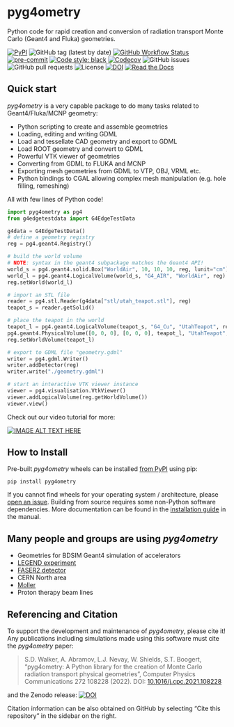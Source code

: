 # pyg4ometry

Python code for rapid creation and conversion of radiation transport Monte
Carlo (Geant4 and Fluka) geometries.

[![PyPI](https://img.shields.io/pypi/v/pyg4ometry?logo=pypi)](https://pypi.org/project/pyg4ometry/)
![GitHub tag (latest by date)](https://img.shields.io/github/v/tag/g4edge/pyg4ometry?logo=git)
[![GitHub Workflow Status](https://img.shields.io/github/checks-status/g4edge/pyg4ometry/main?label=main%20branch&logo=github)](https://github.com/pyg4ometry/pyg4ometry/actions)
[![pre-commit](https://img.shields.io/badge/pre--commit-enabled-brightgreen?logo=pre-commit&logoColor=white)](https://github.com/pre-commit/pre-commit)
[![Code style: black](https://img.shields.io/badge/code%20style-black-000000.svg)](https://github.com/psf/black)
[![Codecov](https://img.shields.io/codecov/c/github/g4edge/pyg4ometry?logo=codecov)](https://app.codecov.io/gh/pyg4ometry/pyg4ometry)
![GitHub issues](https://img.shields.io/github/issues/g4edge/pyg4ometry?logo=github)
![GitHub pull requests](https://img.shields.io/github/issues-pr/g4edge/pyg4ometry?logo=github)
![License](https://img.shields.io/github/license/g4edge/pyg4ometry)
[![DOI](https://zenodo.org/badge/DOI/10.5281/zenodo.10449301.svg)](https://doi.org/10.5281/zenodo.10449301)
[![Read the Docs](https://img.shields.io/readthedocs/pyg4ometry?logo=readthedocs)](https://pyg4ometry.readthedocs.io)

## Quick start

_pyg4ometry_ is a very capable package to do many tasks related
to Geant4/Fluka/MCNP geometry:

- Python scripting to create and assemble geometries
- Loading, editing and writing GDML
- Load and tessellate CAD geometry and export to GDML
- Load ROOT geometry and convert to GDML
- Powerful VTK viewer of geometries
- Converting from GDML to FLUKA and MCNP
- Exporting mesh geometries from GDML to VTP, OBJ, VRML etc.
- Python bindings to CGAL allowing complex mesh manipulation (e.g. hole filling, remeshing)

All with few lines of Python code!

```py
import pyg4ometry as pg4
from g4edgetestdata import G4EdgeTestData

g4data = G4EdgeTestData()
# define a geometry registry
reg = pg4.geant4.Registry()

# build the world volume
# NOTE: syntax in the geant4 subpackage matches the Geant4 API!
world_s = pg4.geant4.solid.Box("WorldAir", 10, 10, 10, reg, lunit="cm")
world_l = pg4.geant4.LogicalVolume(world_s, "G4_AIR", "WorldAir", reg)
reg.setWorld(world_l)

# import an STL file
reader = pg4.stl.Reader(g4data["stl/utah_teapot.stl"], reg)
teapot_s = reader.getSolid()

# place the teapot in the world
teapot_l = pg4.geant4.LogicalVolume(teapot_s, "G4_Cu", "UtahTeapot", reg)
pg4.geant4.PhysicalVolume([0, 0, 0], [0, 0, 0], teapot_l, "UtahTeapot", world_l, reg)
reg.setWorldVolume(teapot_l)

# export to GDML file "geometry.gdml"
writer = pg4.gdml.Writer()
writer.addDetector(reg)
writer.write("./geometry.gdml")

# start an interactive VTK viewer instance
viewer = pg4.visualisation.VtkViewer()
viewer.addLogicalVolume(reg.getWorldVolume())
viewer.view()
```

Check out our video tutorial for more:

[![IMAGE ALT TEXT HERE](https://img.youtube.com/vi/OPvQFZsFvhs/0.jpg)](https://www.youtube.com/watch?v=OPvQFZsFvhs)

## How to Install

Pre-built _pyg4ometry_ wheels can be installed [from PyPI](https://pypi.org/project/pyg4ometry)
using pip:

```
pip install pyg4ometry
```

If you cannot find wheels for your operating system / architecture,
please [open an issue](https://github.com/g4edge/pyg4ometry/issues).
Building from source requires some non-Python software dependencies.
More documentation can be found in the
[installation guide](https://pyg4ometry.readthedocs.io/en/stable/manual/installation.html) in the manual.

## Many people and groups are using _pyg4ometry_

- Geometries for BDSIM Geant4 simulation of accelerators
- [LEGEND experiment](https://indico.cern.ch/event/1252095/contributions/5592424/attachments/2730430/4746429/202310-PyHEP.pdf)
- [FASER2 detector](https://cds.cern.ch/record/2893550)
- CERN North area
- [Moller](https://www.lucbarrett.info/Poster.pdf)
- Proton therapy beam lines

## Referencing and Citation

To support the development and maintenance of _pyg4ometry_, please cite it!
Any publications including simulations made using this software must cite
the _pyg4ometry_ paper:

> S.D. Walker, A. Abramov, L.J. Nevay, W. Shields, S.T. Boogert,
> “pyg4ometry: A Python library for the creation of Monte Carlo radiation transport physical geometries”,
> Computer Physics Communications 272 108228 (2022). DOI: [10.1016/j.cpc.2021.108228](https://doi.org/10.1016/j.cpc.2021.108228)

and the Zenodo release: [![DOI](https://zenodo.org/badge/DOI/10.5281/zenodo.10449301.svg)](https://doi.org/10.5281/zenodo.10449301)

Citation information can be also obtained on GitHub by selecting “Cite this repository” in the sidebar on the right.
